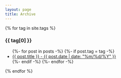```yaml
---
layout: page
title: Archive
---
```


{% for tag in site.tags %}
  <h3>{{ tag[0] }}</h3>
  <ul>
    {%- for post in posts -%}
      {%- if post.tag = tag -%}
        <li><a href="{{ post.url }}">{{ post.title }} - {{ post.date | date: "%m/%d/%Y" }}</a></li>
      {%- endif -%}
    {%- endfor -%}
  </ul>
{% endfor %}
